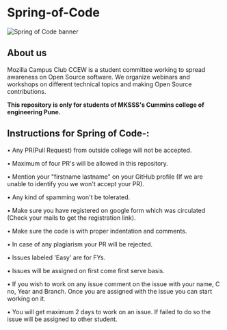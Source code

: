 # Spring-of-Code

![Spring of Code banner](https://user-images.githubusercontent.com/99483160/226097682-532f1fa2-15c6-4849-a1fd-dde977af8455.png)


## **About us**

Mozilla Campus Club CCEW is a student committee working to spread awareness on Open Source software. We organize webinars and workshops on different technical topics and making Open Source contributions.

**This repository is only for students of MKSSS's Cummins college of engineering Pune.**
## **Instructions** for Spring of Code-:

•	Any PR(Pull Request) from outside college will not be accepted.

•	Maximum of four PR's will be allowed in this repository.

•	Mention your "firstname lastname" on your GitHub profile (If we are unable to identify you we won't accept your PR).

•	Any kind of spamming won't be tolerated.

•	Make sure you have registered on google form which was circulated (Check your mails to get the registration link).

•	Make sure the code is with proper indentation and comments.

•	In case of any plagiarism your PR will be rejected.  
 
•  Issues labeled 'Easy' are for FYs.

•  Issues will be assigned on first come first serve basis.

•  If you wish to work on any issue comment on the issue with your name, C no, Year and Branch. Once you are assigned with the issue you can start working on it.  

•  You will get maximum 2 days to work on an issue. If failed to do so the issue will be assigned to other student.
